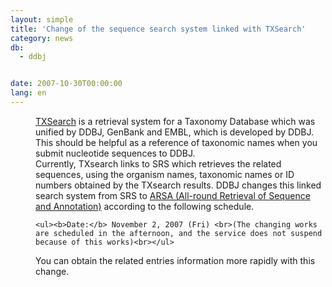 ```yaml
---
layout: simple
title: 'Change of the sequence search system linked with TXSearch'
category: news
db:
  - ddbj


date: 2007-10-30T00:00:00
lang: en
---
```


<html>
<dd><a href="http://txsearch.ddbj.nig.ac.jp/top-e.html" target="_blank">TXSearch</a> is a retrieval system for a Taxonomy Database which was unified by DDBJ, GenBank and EMBL, which is developed by DDBJ. This should be helpful as a reference of taxonomic names when you submit nucleotide sequences to DDBJ.
<dd>Currently, TXsearch links to SRS which retrieves the related sequences, using the organism names, taxonomic names or ID numbers obtained by the TXsearch results. DDBJ changes this linked search system from SRS to <a href="http://arsa.ddbj.nig.ac.jp/top-e.html" target="_blank">ARSA (All-round Retrieval of Sequence and Annotation)</a> according to the following schedule.<br>

    <ul><b>Date:</b> November 2, 2007 (Fri) <br>(The changing works are scheduled in the afternoon, and the service does not suspend because of this works)<br></ul>
<dd>You can obtain the related entries information more rapidly with this change.</dd>
</dd>
</dd>
</html>
